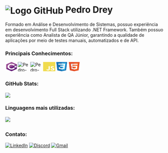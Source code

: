<h1>
    <img align="center" alt="Logo GitHub" width="68px" src="https://img.icons8.com/?size=100&id=0tREDFkScvsm&format=png&color=000000">
    <span>Pedro Drey</span>
</h1>

Formado em Análise e Desenvolvimento de Sistemas, possuo experiência em desenvolvimento Full Stack utilizando .NET Framework. Também possuo experiência como Analista de QA Júnior, garantindo a qualidade de aplicações por meio de testes manuais, automatizados e de API.

### Principais Conhecimentos:
<div alt="conteiner" style="display: flex"><br>
  <img align="center" alt="Pedro-Csharp" height="30" width="40" src="https://raw.githubusercontent.com/devicons/devicon/master/icons/csharp/csharp-original.svg">
  <img align="center" alt="Pedro-DotNet" height="30" width="40" src="https://cdn.jsdelivr.net/gh/devicons/devicon@latest/icons/dot-net/dot-net-plain-wordmark.svg"/>
  <img align="center" alt="Pedro-SQL" height="30" width="40" src="https://cdn.jsdelivr.net/gh/devicons/devicon@latest/icons/azuresqldatabase/azuresqldatabase-original.svg" />
  <img align="center" alt="Pedro-Js" height="30" width="40" src="https://raw.githubusercontent.com/devicons/devicon/master/icons/javascript/javascript-plain.svg">
  <img align="center" alt="Pedro-CSS" height="30" width="40" src="https://raw.githubusercontent.com/devicons/devicon/master/icons/css3/css3-original.svg">
  <img align="center" alt="Pedro-HTML" height="30" width="40" src="https://raw.githubusercontent.com/devicons/devicon/master/icons/html5/html5-original.svg">

</div>

##

### GitHub Stats:

<a href="https://github-readme-stats">
  <img align="center" width="400" src="https://github-readme-stats.vercel.app/api?username=pedrodrey&show_icons=true&bg_color=051D40&text_color=fff&icon_color=0CC0DF&title_color=0CC0DF&hide=stars" />
</a>


### Linguagens mais utilizadas: 
<a href="https://github-readme-stats-git-masterrstaa-rickstaa">
  <img align="center" width="400" src="https://github-readme-stats-git-masterrstaa-rickstaa.vercel.app/api/top-langs/?username=pedrodrey&layout=compact&bg_color=051D40&border_color=fff&title_color=FFF&text_color=FFF" />
</a>

##

### Contato:
[![LinkedIn](https://img.shields.io/badge/LinkedIn-051D40?style=for-the-badge&logo=linkedin&logoColor=white)](https://www.linkedin.com/in/pedrodrey/)
[![Discord](https://img.shields.io/badge/Discord-051D40?style=for-the-badge&logo=discord&logoColor=white)](https://discord.com/channels/.drey.exe/)
[![Gmail](https://img.shields.io/badge/Gmail-051D40?style=for-the-badge&logo=gmail&logoColor=white)](mailto:pedrodrey2018@gmail.com)


